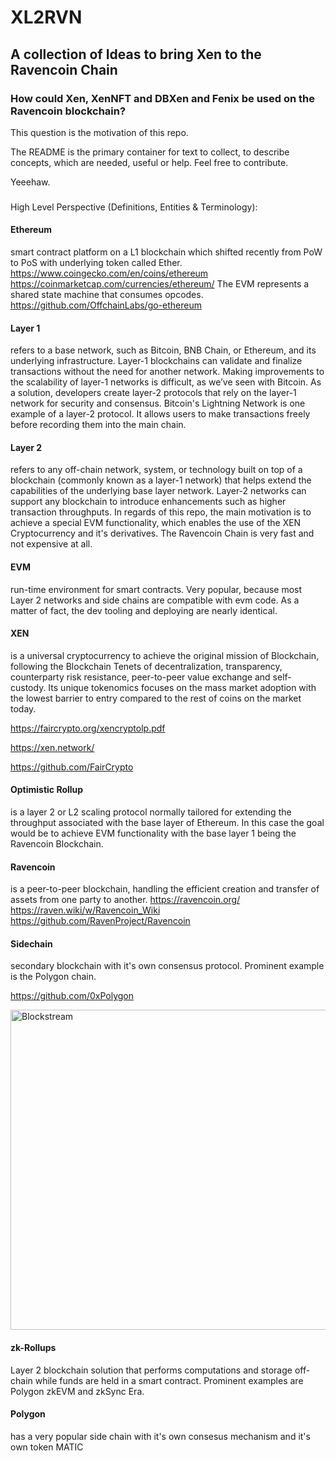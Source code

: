 # XL2RVN
## A collection of Ideas to bring Xen to the Ravencoin Chain


### How could Xen, XenNFT and DBXen and Fenix be used on the Ravencoin blockchain? 
This question is the motivation of this repo.

The README is the primary container for text to collect, to describe concepts, which are needed, useful or help.
Feel free to contribute.

Yeeehaw.

### 

High Level Perspective (Definitions, Entities & Terminology):

#### Ethereum 
smart contract platform on a L1 blockchain which shifted recently from PoW to PoS with underlying token called Ether. 
https://www.coingecko.com/en/coins/ethereum
https://coinmarketcap.com/currencies/ethereum/
The EVM represents a shared state machine that consumes opcodes. 
https://github.com/OffchainLabs/go-ethereum


#### Layer 1 
refers to a base network, such as Bitcoin, BNB Chain, or Ethereum, and its underlying infrastructure. Layer-1 blockchains can validate and finalize transactions without the need for another network. Making improvements to the scalability of layer-1 networks is difficult, as we’ve seen with Bitcoin. As a solution, developers create layer-2 protocols that rely on the layer-1 network for security and consensus. Bitcoin's Lightning Network is one example of a layer-2 protocol. It allows users to make transactions freely before recording them into the main chain.


#### Layer 2 
refers to any off-chain network, system, or technology built on top of a blockchain (commonly known as a layer-1 network) that helps extend the capabilities of the underlying base layer network. Layer-2 networks can support any blockchain to introduce enhancements such as higher transaction throughputs. In regards of this repo, the main motivation is to achieve a special EVM functionality, which enables the use of the XEN Cryptocurrency and it's derivatives. The Ravencoin Chain is very fast and not expensive at all.


#### EVM 
run-time environment for smart contracts. Very popular, because most Layer 2 networks and side chains are compatible with evm code. As a matter of fact, the dev tooling and deploying are nearly identical.  


#### XEN 
is a universal cryptocurrency to
achieve the original mission of Blockchain, following the Blockchain Tenets of
decentralization, transparency, counterparty risk resistance, peer-to-peer
value exchange and self-custody. Its unique tokenomics focuses on the mass
market adoption with the lowest barrier to entry compared to the rest of
coins on the market today.

https://faircrypto.org/xencryptolp.pdf

https://xen.network/

https://github.com/FairCrypto


#### Optimistic Rollup 
is a layer 2 or L2 scaling protocol normally tailored for extending the throughput associated with the base layer of Ethereum. In this case the goal would be to achieve EVM functionality with the base layer 1 being the Ravencoin Blockchain.


#### Ravencoin
is a peer-to-peer blockchain, handling the efficient creation and transfer of assets from one party to another.
https://ravencoin.org/
https://raven.wiki/w/Ravencoin_Wiki
https://github.com/RavenProject/Ravencoin



#### Sidechain
secondary blockchain with it's own consensus protocol. Prominent example is the Polygon chain.

https://github.com/0xPolygon

<a title="Gentlejack35, CC BY-SA 4.0 &lt;https://creativecommons.org/licenses/by-sa/4.0&gt;, via Wikimedia Commons" href="https://commons.wikimedia.org/wiki/File:Blockstream.jpg"><img width="512" alt="Blockstream" src="https://upload.wikimedia.org/wikipedia/commons/thumb/e/e9/Blockstream.jpg/512px-Blockstream.jpg"></a>


#### zk-Rollups
Layer 2 blockchain solution that performs computations and storage off-chain while funds are held in a smart contract.
Prominent examples are Polygon zkEVM and zkSync Era.

#### Polygon 
has a very popular side chain with it's own consesus mechanism and it's own token MATIC



